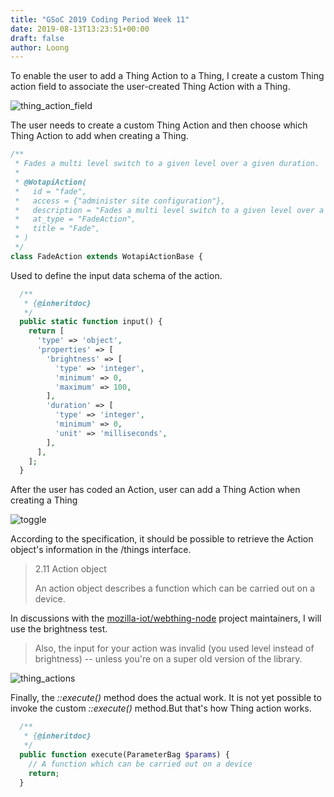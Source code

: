 ```yaml
---
title: "GSoC 2019 Coding Period Week 11"
date: 2019-08-13T13:23:51+00:00
draft: false
author: Loong
---
```


[//]: # ( UUID: 1bcf93a9-93db-4883-a295-e94ac494e7d6 )
[//]: # ( Title: GSoC 2019 Coding Period Week 11 )
[//]: # ( Created: 2019-08-13T13:23:51+00:00 )

To enable the user to add a Thing Action to a Thing, I create a custom Thing action field to associate the user-created Thing Action with a Thing.

![thing_action_field](/images/thing_action_field.png)

The user needs to create a custom Thing Action and then choose which Thing Action to add when creating a Thing.

```php
/**
 * Fades a multi level switch to a given level over a given duration.
 *
 * @WotapiAction(
 *   id = "fade",
 *   access = {"administer site configuration"},
 *   description = "Fades a multi level switch to a given level over a given duration.",
 *   at_type = "FadeAction",
 *   title = "Fade",
 * )
 */
class FadeAction extends WotapiActionBase {
```

Used to define the input data schema of the action.

```php
  /**
   * {@inheritdoc}
   */
  public static function input() {
    return [
      'type' => 'object',
      'properties' => [
        'brightness' => [
          'type' => 'integer',
          'minimum' => 0,
          'maximum' => 100,
        ],
        'duration' => [
          'type' => 'integer',
          'minimum' => 0,
          'unit' => 'milliseconds',
        ],
      ],
    ];
  }
```

After the user has coded an Action, user can add a Thing Action when creating a Thing

![toggle](/images/toggle.png)

According to the specification, it should be possible to retrieve the Action object's information in the /things interface.

> 2.11 Action object
>
> An action object describes a function which can be carried out on a device.

In discussions with the [mozilla-iot/webthing-node](https://github.com/mozilla-iot/webthing-node/issues/113#issuecomment-517934133) project maintainers, I will use the brightness test.

> Also, the input for your action was invalid (you used level instead of brightness) -- unless you're on a super old version of the library.

![thing_actions](/images/thing_actions.png)

Finally, the _::execute()_ method does the actual work. It is not yet possible to invoke the custom _::execute()_ method.But that's how Thing action works.

```php
  /**
   * {@inheritdoc}
   */
  public function execute(ParameterBag $params) {
    // A function which can be carried out on a device
    return;
  }
```
